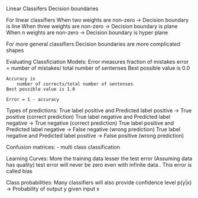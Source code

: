 Linear Classifers
Decision boundaries

For linear classifiers
    When two weights are non-zero -> Decision boundary is line
    When three weights are non-zero -> Decision boundary is plane
    When n weights are non-zero -> Decision boundary is hyper plane

For more general classifiers
    Decision boundaries are more complicated shapes


Evaluating Classficiation Models:
    Error measures fraction of mistakes
        error = number of mistakes/ total number of sentenses
    Best possible value is 0.0

    Accuracy is 
        number of corrects/total number of sentenses
    Best possible value is 1.0

    Error = 1 - accuracy


Types of predictions:
    True label positive and Predicted label positive -> True positive (correct prediction)
    True label negative and Predicted label negative -> True negative (correct prediction)
    True label positive and Predicted label negative -> False negative (wrong prediction)
    True label negative and Predicted label positive -> False positive (wrong prediction)


Confusion matrices: - multi class classification


Learning Curves:
    More the training data lesser the test error (Assuming data has quality)
    test error will never be zero even with infinite data.. This error is called bias

Class probabilities:
    Many classifiers will also provide confidence level
        p(y|x) -> Probability of output y given input x